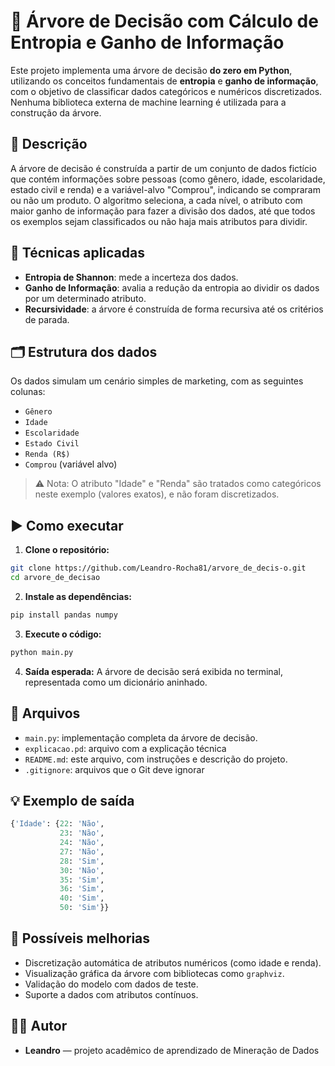 # 🧠 Árvore de Decisão com Cálculo de Entropia e Ganho de Informação

Este projeto implementa uma árvore de decisão **do zero em Python**, utilizando os conceitos fundamentais de **entropia** e **ganho de informação**, com o objetivo de classificar dados categóricos e numéricos discretizados. Nenhuma biblioteca externa de machine learning é utilizada para a construção da árvore.

## 📌 Descrição

A árvore de decisão é construída a partir de um conjunto de dados fictício que contém informações sobre pessoas (como gênero, idade, escolaridade, estado civil e renda) e a variável-alvo "Comprou", indicando se compraram ou não um produto. O algoritmo seleciona, a cada nível, o atributo com maior ganho de informação para fazer a divisão dos dados, até que todos os exemplos sejam classificados ou não haja mais atributos para dividir.

## 🧮 Técnicas aplicadas

- **Entropia de Shannon**: mede a incerteza dos dados.
- **Ganho de Informação**: avalia a redução da entropia ao dividir os dados por um determinado atributo.
- **Recursividade**: a árvore é construída de forma recursiva até os critérios de parada.

## 🗂️ Estrutura dos dados

Os dados simulam um cenário simples de marketing, com as seguintes colunas:

- `Gênero`
- `Idade`
- `Escolaridade`
- `Estado Civil`
- `Renda (R$)`
- `Comprou` (variável alvo)

> ⚠️ Nota: O atributo "Idade" e "Renda" são tratados como categóricos neste exemplo (valores exatos), e não foram discretizados.

## ▶️ Como executar

1. **Clone o repositório:**

```bash
git clone https://github.com/Leandro-Rocha81/arvore_de_decis-o.git
cd arvore_de_decisao
```

2. **Instale as dependências:**

```bash
pip install pandas numpy
```

3. **Execute o código:**

```bash
python main.py
```

4. **Saída esperada:**
A árvore de decisão será exibida no terminal, representada como um dicionário aninhado.

## 📂 Arquivos

- `main.py`: implementação completa da árvore de decisão.
- `explicacao.pd`: arquivo com a explicação técnica
- `README.md`: este arquivo, com instruções e descrição do projeto.
- `.gitignore`: arquivos que o Git deve ignorar

## 💡 Exemplo de saída

```python
{'Idade': {22: 'Não',
           23: 'Não',
           24: 'Não',
           27: 'Não',
           28: 'Sim',
           30: 'Não',
           35: 'Sim',
           36: 'Sim',
           40: 'Sim',
           50: 'Sim'}}
```

## 🚀 Possíveis melhorias

- Discretização automática de atributos numéricos (como idade e renda).
- Visualização gráfica da árvore com bibliotecas como `graphviz`.
- Validação do modelo com dados de teste.
- Suporte a dados com atributos contínuos.

## 🧑‍💻 Autor

- **Leandro** — projeto acadêmico de aprendizado de Mineração de Dados